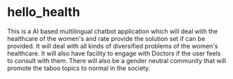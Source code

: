 # hello_health
This is a AI based  multilingual chatbot application which will deal with the healthcare of the women's and rate provide the solution set if can be provided.
It will deal with all kinds of diversified problems of the women's healthcare.
It will also have facility to engage with Doctors if the user feels to consult with them.
There will also be a gender neutral community that will promote the taboo topics to normal in the society.

